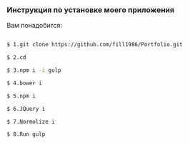 ### Инструкция по установке моего приложения

Вам понадобится:

```sh

$ 1.git clone https://github.com/fill1986/Portfolio.git

$ 2.cd 

$ 3.npm i -i gulp

$ 4.bower i

$ 5.npm i

$ 6.JQuery i

$ 7.Normolize i

$ 8.Run gulp

```
